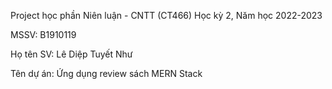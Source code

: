 Project học phần Niên luận - CNTT (CT466)
Học kỳ 2, Năm học 2022-2023

MSSV: B1910119

Họ tên SV: Lê Diệp Tuyết Như

Tên dự án: Ứng dụng review sách MERN Stack